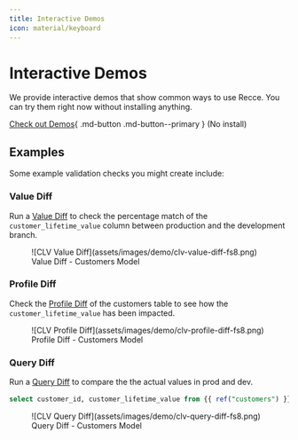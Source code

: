 ```yaml
---
title: Interactive Demos
icon: material/keyboard
---
```


# Interactive Demos

We provide interactive demos that show common ways to use Recce. You can try them right now without installing anything.

[Check out Demos](https://reccehq.com/demo/){ .md-button .md-button--primary } (No install)

## Examples

Some example validation checks you might create include:

### Value Diff

Run a [Value Diff](features/lineage.md#value-diff) to check the percentage match of the `customer_lifetime_value` column between production and the development branch.

<figure markdown>
  ![CLV Value Diff](assets/images/demo/clv-value-diff-fs8.png)
  <figcaption>Value Diff - Customers Model</figcaption>
</figure>

### Profile Diff

Check the [Profile Diff](features/lineage.md#profile-diff) of the customers table to see how the `customer_lifetime_value` has been impacted.

<figure markdown>
  ![CLV Profile Diff](assets/images/demo/clv-profile-diff-fs8.png)
  <figcaption>Profile Diff - Customers Model</figcaption>
</figure>


### Query Diff
Run a [Query Diff](features/query.md) to compare the the actual values in prod and dev.

```SQL
select customer_id, customer_lifetime_value from {{ ref("customers") }} where customer_id < 50;
```

<figure markdown>
  ![CLV Query Diff](assets/images/demo/clv-query-diff-fs8.png)
  <figcaption>Query Diff - Customers Model</figcaption>
</figure>


